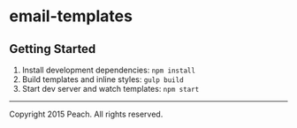 # email-templates

## Getting Started

1. Install development dependencies: `npm install`
2. Build templates and inline styles: `gulp build`
3. Start dev server and watch templates: `npm start`

---
Copyright 2015 Peach. All rights reserved.
